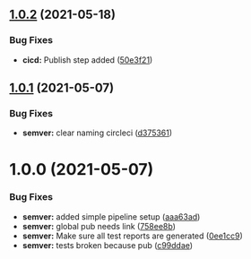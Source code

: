 ## [1.0.2](https://github.com/Yonomi/yonomi-device-widgets-private/compare/v1.0.1...v1.0.2) (2021-05-18)


### Bug Fixes

* **cicd:** Publish step added ([50e3f21](https://github.com/Yonomi/yonomi-device-widgets-private/commit/50e3f211b4690c7e606a79d05a8ac2efdaa0b728))

## [1.0.1](https://github.com/Yonomi/yonomi-device-widgets-private/compare/v1.0.0...v1.0.1) (2021-05-07)


### Bug Fixes

* **semver:** clear naming circleci ([d375361](https://github.com/Yonomi/yonomi-device-widgets-private/commit/d375361cffe007cc4dc33fcf23b8b01dd85b709d))

# 1.0.0 (2021-05-07)


### Bug Fixes

* **semver:** added simple pipeline setup ([aaa63ad](https://github.com/Yonomi/yonomi-device-widgets-private/commit/aaa63adf4183f0dd0f0dae3d29cc9edc417ac728))
* **semver:** global pub needs link ([758ee8b](https://github.com/Yonomi/yonomi-device-widgets-private/commit/758ee8b96bfb93b76521bb0bcb1bb368f61dd689))
* **semver:** Make sure all test reports are generated ([0ee1cc9](https://github.com/Yonomi/yonomi-device-widgets-private/commit/0ee1cc952453d9be1b1d53360881a21b18be3003))
* **semver:** tests broken because pub ([c99ddae](https://github.com/Yonomi/yonomi-device-widgets-private/commit/c99ddaedf15ee2fb95f3e69d70628f5aba8f40b5))
